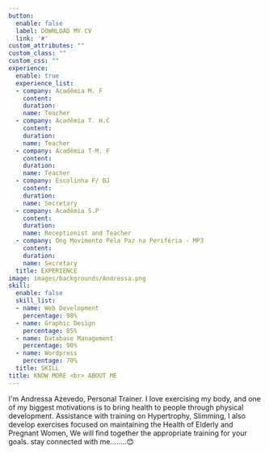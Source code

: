 ```yaml
---
button:
  enable: false
  label: DOWNLOAD MY CV
  link: '#'
custom_attributes: ""
custom_class: ""
custom_css: ""
experience:
  enable: true
  experience_list:
  - company: Acadêmia M. F
    content: 
    duration: 
    name: Teacher
  - company: Acadêmia T. H.C
    content: 
    duration: 
    name: Teacher
  - company: Acadêmia T-M. F
    content: 
    duration:
    name: Teacher
  - company: Escolinha F/ BJ
    content: 
    duration:
    name: Secretary
  - company: Acadêmia S.P
    content: 
    duration:
    name: Receptionist and Teacher
  - company: Ong Movimento Pela Paz na Periféria - MP3
    content: 
    duration:
    name: Secretary
  title: EXPERIENCE
image: images/backgrounds/Andressa.png
skill:
  enable: false
  skill_list:
  - name: Web Development
    percentage: 98%
  - name: Graphic Design
    percentage: 85%
  - name: Database Management
    percentage: 90%
  - name: Wordpress
    percentage: 70%
  title: SKILL
title: KNOW MORE <br> ABOUT ME
---
```


I'm Andressa Azevedo, Personal Trainer. I love exercising my body, and one of my biggest motivations is to bring health to people through physical development. Assistance with training on Hypertrophy, Slimming, I also develop exercises focused on maintaining the Health of Elderly and Pregnant Women, We will find together the appropriate training for your goals. stay connected with me........😊